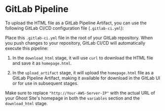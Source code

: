# GitLab Pipeline
To upload the HTML file as a GitLab Pipeline Artifact, you can use the following GitLab CI/CD configuration file (`.gitlab-ci.yml`):

Place this `.gitlab-ci.yml` file in the root of your GitLab repository. When you push changes to your repository, GitLab CI/CD will automatically execute this pipeline:

1. In the `download_html` stage, it will use `curl` to download the HTML file and save it as `homepage.html`.

2. In the `upload_artifact` stage, it will upload the `homepage.html` file as a GitLab Pipeline Artifact, making it available for download in the GitLab UI or for use in subsequent stages.

Make sure to replace `"http://Your-AWS-Server-IP"` with the actual URL of your Ghost Site's homepage in both the `variables` section and the `download_html` stage.